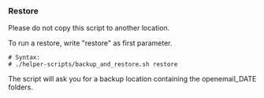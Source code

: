 ### Restore

Please do not copy this script to another location.

To run a restore, write "restore" as first parameter.


```
# Syntax:
# ./helper-scripts/backup_and_restore.sh restore

```

The script will ask you for a backup location containing the openemail_DATE folders.

